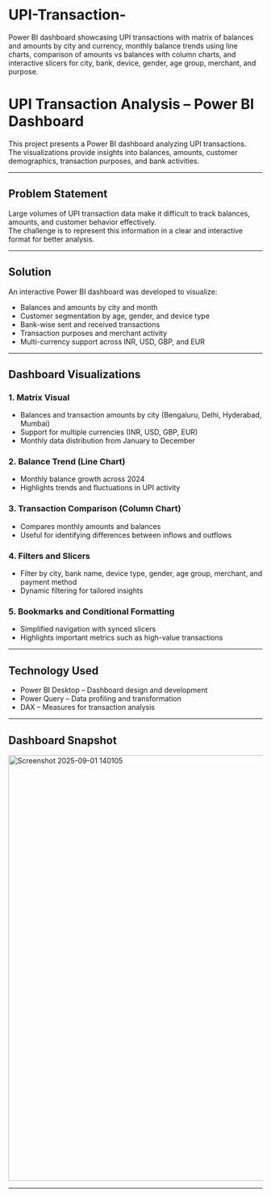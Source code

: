 # UPI-Transaction-
Power BI dashboard showcasing UPI transactions with matrix of balances and amounts by city and currency, monthly balance trends using line charts, comparison of amounts vs balances with column charts, and interactive slicers for city, bank, device, gender, age group, merchant, and purpose.


# UPI Transaction Analysis – Power BI Dashboard  

This project presents a Power BI dashboard analyzing UPI transactions.  
The visualizations provide insights into balances, amounts, customer demographics, transaction purposes, and bank activities.  

---

## Problem Statement  

Large volumes of UPI transaction data make it difficult to track balances, amounts, and customer behavior effectively.  
The challenge is to represent this information in a clear and interactive format for better analysis.  

---

## Solution  

An interactive Power BI dashboard was developed to visualize:  
- Balances and amounts by city and month  
- Customer segmentation by age, gender, and device type  
- Bank-wise sent and received transactions  
- Transaction purposes and merchant activity  
- Multi-currency support across INR, USD, GBP, and EUR  

---

## Dashboard Visualizations  

### 1. Matrix Visual  
- Balances and transaction amounts by city (Bengaluru, Delhi, Hyderabad, Mumbai)  
- Support for multiple currencies (INR, USD, GBP, EUR)  
- Monthly data distribution from January to December  

### 2. Balance Trend (Line Chart)  
- Monthly balance growth across 2024  
- Highlights trends and fluctuations in UPI activity  

### 3. Transaction Comparison (Column Chart)  
- Compares monthly amounts and balances  
- Useful for identifying differences between inflows and outflows  

### 4. Filters and Slicers  
- Filter by city, bank name, device type, gender, age group, merchant, and payment method  
- Dynamic filtering for tailored insights  

### 5. Bookmarks and Conditional Formatting  
- Simplified navigation with synced slicers  
- Highlights important metrics such as high-value transactions  

---

## Technology Used  

- Power BI Desktop – Dashboard design and development  
- Power Query – Data profiling and transformation  
- DAX – Measures for transaction analysis  

---

## Dashboard Snapshot  

<img width="1737" height="843" alt="Screenshot 2025-09-01 140105" src="https://github.com/user-attachments/assets/00cc45c8-c86d-41f1-97d7-5260afbaa804" />


---
